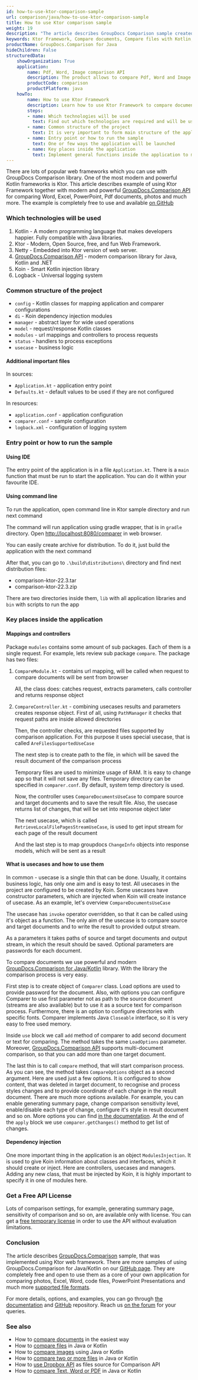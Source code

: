```yaml
---
id: how-to-use-ktor-comparison-sample
url: comparison/java/how-to-use-ktor-comparison-sample
title: How to use Ktor comparison sample
weight: 19
description: "The article describes GroupDocs Comparison sample created with using Ktor Framework"
keywords: Ktor Framework, Compare documents, Compare files with Kotlin, Comparison Tool with Kotlin and Ktor Framework
productName: GroupDocs.Comparison for Java
hideChildren: False
structuredData:
    showOrganization: True
    application:
        name: Pdf, Word, Image comparison API
        description: The product allows to compare Pdf, Word and Image files
        productCode: comparison
        productPlatform: java
    howTo:
        name: How to use Ktor Framework
        description: Learn how to use Ktor Framework to compare documents, images and other files in Java or Kotlin project
        steps:
        - name: Which technologies will be used
          text: Find out which technologies are required and will be used in the application
        - name: Common structure of the project
          text: It is very important to form main structure of the application project
        - name: Entry point or how to run the sample
          text: One or few ways the application will be launched
        - name: Key places inside the application
          text: Implement general functions inside the application to make it work
---
```

There are lots of popular web frameworks which you can use with GroupDocs Comparison library. One of the most modern and powerful Kotlin frameworks is Ktor. This article describes example of using Ktor Framework together with modern and powerful [GroupDocs.Comparison API](https://products.groupdocs.com/comparison) for comparing Word, Excel, PowerPoint, Pdf documents, photos and much more. The example is completely free to  use and available [on GitHub](https://github.com/groupdocs-comparison/GroupDocs.Comparison-for-Java/tree/68c3f01/Demos/Ktor)

### Which technologies will be used

1. Kotlin - A modern programming language that makes developers happier. Fully compatible with Java libraries.
2. Ktor - Modern, Open Source, free, and fun Web Framework.
3. Netty - Embedded into Ktor version of web server.
4. [GroupDocs.Comparison API](https://products.groupdocs.com/comparison/) - modern comparison library for Java, Kotlin and .NET
5. Koin - Smart Kotlin injection library
6. Logback - Universal logging system

### Common structure of the project

* `config` - Kotlin classes for mapping application and comparer configurations
* `di` - Koin dependency injection modules
* `manager` - abstract layer for wide used operations
* `model` - request/response Kotlin classes
* `modules` - url mappings and controllers to process requests
* `status` - handlers to  process exceptions
* `usecase` - business logic

#### Additional important files

In sources:

* `Application.kt` - application entry point
* `Defaults.kt` - default values to be used if they are not configured

In resources:

* `application.conf` - application configuration
* `comparer.conf` - sample configuration
* `logback.xml` - configuration of logging system

### Entry point or how to run the sample

#### Using IDE

The entry point of the application is in a file `Application.kt`. There is a `main` function that must be run to start the application. You can do it within your favourite IDE. 

#### Using command line

To run the application, open command line in Ktor sample directory and run next command

<script src="https://gist.github.com/groupdocs-comparison-gists/6987202c524f6c430eae2669bad8c64b.js"></script>

The command will run application using gradle wrapper, that is in `gradle` directory. Open [http://localhost:8080/comparer](http://localhost:8080/comparison) in web browser.

You can easily create archive for distribution. To do it, just build the application with the next command

<script src="https://gist.github.com/groupdocs-comparison-gists/77581fd6decb81d87d7a7487f997de7a.js"></script>

After that, you can go to `.\build\distributions\` directory and find next distribution files:

* comparison-ktor-22.3.tar
* comparison-ktor-22.3.zip

There are two directories inside them, `lib` with all application libraries and `bin` with scripts to run the app

### Key places inside the application

#### Mappings and controllers

Package `mudules` contains some amount of sub packages. Each of them is a single request. For example, lets review sub package `compare`.
The package has two files: 
1. `CompareModule.kt` - contains url mapping, will be called when request to compare documents will be sent from browser

    <script src="https://gist.github.com/groupdocs-comparison-gists/6c365c5e96514aad2d97c319e67540d5.js"></script>

    All, the class does: catches request, extracts parameters, calls controller and returns response object
2. `CompareController.kt` - combining usecases results and parameters creates response object.
   First of all, using `PathManager` it checks that request paths are inside allowed directories 

    <script src="https://gist.github.com/groupdocs-comparison-gists/80121384a48c0bd18adf82471ec06158.js"></script>

    Then, the controller checks, are requested files supported by comparison application. For this purpose it uses special usecase, that is called `AreFilesSupportedUseCase`

    <script src="https://gist.github.com/groupdocs-comparison-gists/d967ad8ff4850452d20be766fc80e540.js"></script>

    The next step is to create path to the file, in which will be saved the result document of the comparison process

    <script src="https://gist.github.com/groupdocs-comparison-gists/e5fbb26f52bd2a20e6ba7e918761bc60.js"></script>

    Temporary files are used to minimize usage of RAM. It is easy to change app so that it will not save any files. Temporary directory can be specified in `comparer.conf`. By default, system temp directory is used.

    Now, the controller uses `CompareDocumentsUseCase` to compare source and target documents and to save the result file. Also, the usecase returns list of changes, that will be set into response object later

    <script src="https://gist.github.com/groupdocs-comparison-gists/8c38027c876bcdb257a410ed9ed295b6.js"></script>

    The next usecase, which is called `RetrieveLocalFilePagesStreamUseCase`, is used to get input stream for each page of the result document

    <script src="https://gist.github.com/groupdocs-comparison-gists/3a9ae7912f345b02e45a2469287ffed6.js"></script>

    And the last step is to map groupdocs `ChangeInfo` objects into response models, which will be sent as a result

#### What is usecases and how to use them

In common - usecase is a single thin that can be done. Usually, it contains business logic, has only one aim and is easy to test. All usecases in the project are configured to be created by Koin. Some usecases have constructor parameters, which are injected when Koin will create instance of usecase.
As an example, let's overview `CompareDocumentsUseCase`

The usecase has `invoke` operator overridden, so that it can be called using it's object as a function. The only aim of the usecase is to compare source and target documents and to write the result to provided output stream. 

<script src="https://gist.github.com/groupdocs-comparison-gists/a73539b2fdb66f8cde9495beb47d5fc5.js"></script>

As a parameters it takes paths of source and target documents and output stream, in which the result should be saved. Optional parameters are passwords for each document.

To compare documents we use powerful and modern [GroupDocs.Comparison for Java/Kotlin](https://products.groupdocs.com/comparison/java/)  library. With the library the comparison process is very easy.

First step is to create object of `Comparer` class. Load options are used to provide password for the document. Also, with options you can configure Comparer to use first parameter not as path to the source document (streams are also available) but to use it as a source text for comparison process. Furthermore, there is an option to configure directories with specific fonts. Comparer implements Java `Closeable` interface, so it is very easy to free used memory.

<script src="https://gist.github.com/groupdocs-comparison-gists/cded4b9f8a4f1fd1ec4ae1de61c3b15a.js"></script>

Inside `use` block we call `add` method of comparer to add second document or text for comparing. The method takes the same `LoadOptions` parameter. Moreover, [GroupDocs.Comparison API](https://products.groupdocs.com/comparison/java/) supports multi-document comparison, so that you can add more than one target document.

<script src="https://gist.github.com/groupdocs-comparison-gists/180ae9b27854c4b11dde7854e6ead725.js"></script>

The last thin is to call `compare` method, that will start comparison process. As you can see, the method takes `CompareOptions` object as a second argument. Here are used just a few options. It is configured to show content, that was deleted in target document, to recognise and process styles changes and to provide coordinate of each change in the result document. There are much more options available. For example, you can enable generating summary page, change comparison sensitivity level, enable/disable each type of change, configure it's style in result document and so on. More options you can find [in the documentation](/comparison/java/getting-started/).
At the end of the `apply` block we use `comparer.getChanges()` method to get list of changes. 

#### Dependency injection

One more important thing in the application is an object `ModulesInjection`. It is used to give Koin information about classes and interfaces, which it should create or inject. Here are controllers, usecases and managers. Adding any new class, that must be injected by Koin, it is highly important to specify it in one of modules here.

<script src="https://gist.github.com/groupdocs-comparison-gists/0754c1a4729f7b0f0e6d4828049d6a48.js"></script>

### Get a Free API License

Lots of comparison settings, for example, generating summary page, sensitivity of comparison and so on, are available only with license. You can get a [free temporary license](https://purchase.groupdocs.com/temporary-license) in order to use the API without evaluation limitations.

### Conclusion

The article describes [GroupDocs.Comparison](https://products.groupdocs.com/comparison/java/) sample, that was implemented using Ktor web framework. There are more samples of using GroupDocs.Comparison for Java/Kotlin on our [GitHub page](https://github.com/groupdocs-comparison/GroupDocs.Comparison-for-Java). They are completely free and open to use them as a core of your own application for comparing photos, Excel, Word, code files, PowerPoint Presentations and much more [supported file formats](/comparison/java/supported-document-formats/).

For more details, options, and examples, you can go through [the documentation](/comparison/java/getting-started/) and [GitHub](https://github.com/groupdocs-comparison) repository. Reach us [on the forum](https://forum.groupdocs.com/) for your queries.

### See also

* How to [compare documents](/comparison/java/how-to-compare-documents-in-the-easiest-way) in the easiest way
* How to [compare files](/comparison/java/how-to-compare-files-in-java-or-kotlin) in Java or Kotlin
* How to [compare images](/comparison/java/how-to-compare-images-using-java-or-kotlin) using Java or Kotlin
* How to [compare two or more files](/comparison/java/how-to-compare-two-or-more-files-in-java-or-kotlin) in Java or Kotlin
* How to [use Dropbox API](/comparison/java/how-to-use-dropbox-api-as-files-source-for-comparison-api) as files source for Comparison API 
* How to [compare Text, Word or PDF](/comparison/java/how-to-compare-text-word-pdf-in-java-or-kotlin) in Java or Kotlin
